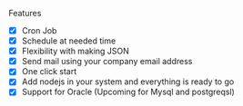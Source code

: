Features

- [x] Cron Job
- [x] Schedule at needed time
- [x] Flexibility with making JSON
- [x] Send mail using your company email address
- [x] One click start
- [x] Add nodejs in your system and everything is ready to go
- [x] Support for Oracle (Upcoming for Mysql and postgreqsl) 
